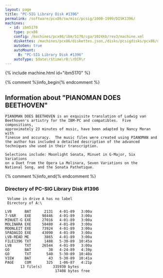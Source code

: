 ```yaml
---
layout: page
title: "PC-SIG Library Disk #1396"
permalink: /software/pcx86/sw/misc/pcsig/1000-1999/DISK1396/
machines:
  - id: ibm5170
    type: pcx86
    config: /machines/pcx86/ibm/5170/cga/1024kb/rev3/machine.xml
    diskettes: /machines/pcx86/diskettes.json,/disks/pcsigdisks/pcx86/diskettes.json
    autoGen: true
    autoMount:
      B: "PC-SIG Library Disk #1396"
    autoType: $date\r$time\rB:\rDIR\r
---
```


{% include machine.html id="ibm5170" %}

{% comment %}info_begin{% endcomment %}

## Information about "PIANOMAN DOES BEETHOVEN"

    PIANOMAN DOES BEETHOVEN is an exquisite translation of Ludwig van
    Beethoven's artistry for the IBM-PC and compatibles.  Five
    compositions,
    approximately 23 minutes of music, have been adapted by Nancy Moran with
    finesse and accuracy.  The music files were created using PIANOMAN and
    the author has included a detailed description of the advanced
    techniques she used in their transcription.
    
    Selections include: Moonlight Sonata, Minuet in G-Major, Six Variations
    on a Duet from the Opera La Molinara, Seven Variations on the
    National Song, and the Sonata Pathetique.
{% comment %}info_end{% endcomment %}


### Directory of PC-SIG Library Disk #1396

     Volume in drive A has no label
     Directory of A:\

    LVB      BAT      2131   4-01-89   3:00a
    7-VAR    EXE     98446   4-01-89   3:00a
    MINUET-G EXE     27016   4-01-89   3:00a
    MOLINARA EXE     58480   4-01-89   3:00a
    MOONLEIT EXE     73924   4-01-89   3:00a
    SPADAGIO EXE     43090   4-01-89   3:00a
    LVB-READ ME       3865   4-01-89   3:00a
    FILE1396 TXT      1488   5-30-89  10:45a
    LVB      TXT     26544   4-01-89   3:00a
    GO       BAT        38   4-24-89   4:39p
    GO       TXT       540   5-30-89  10:40a
    VIEW     BAT        43   5-30-89  10:41a
    PAGE     COM       325   1-06-87   4:21p
           13 file(s)     335930 bytes
                           17408 bytes free
